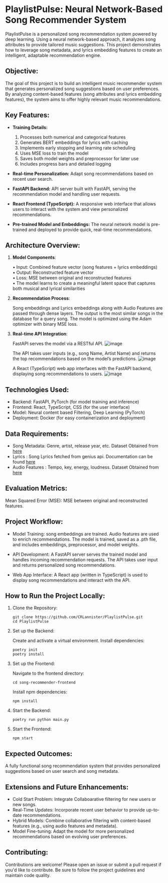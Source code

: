 # PlaylistPulse: Neural Network-Based Song Recommender System

PlaylistPulse is a personalized song recommendation system powered by deep learning. Using a neural network-based approach, it analyzes song attributes to provide tailored music suggestions. This project demonstrates how to leverage song metadata, and lyrics embedding features to create an intelligent, adaptable recommendation engine.  

## Objective:

The goal of this project is to build an intelligent music recommender system that generates personalized song suggestions based on user preferences. By analyzing content-based features (song attributes and lyrics embedding features), the system aims to offer highly relevant music recommendations.  

## Key Features:
  - **Training Details:**     
       1. Processes both numerical and categorical features  
       2. Generates BERT embeddings for lyrics with caching  
       3. Implements early stopping and learning rate scheduling  
       4. Uses MSE loss to train the model  
       5. Saves both model weights and preprocessor for later use  
       6. Includes progress bars and detailed logging
   
  - **Real-time Personalization:** Adapt song recommendations based on recent user search.
  - **FastAPI Backend:** API server built with FastAPI, serving the recommendation model and handling user requests.
  - **React Frontend (TypeScript):** A responsive web interface that allows users to interact with the system and view personalized recommendations.
  - **Pre-trained Model and Embeddings:** The neural network model is pre-trained and deployed to provide quick, real-time recommendations.

## Architecture Overview:
1. **Model Components**:  

     • Input: Combined feature vector (song features + lyrics embeddings)  
     • Output: Reconstructed feature vector  
     • Loss: MSE between original and reconstructed features  
     • The model learns to create a meaningful latent space that captures both musical and lyrical similarities  

2. **Recommendation Process**:

    Song embeddings and Lyrics embeddings along with Audio Features are passed through dense layers.
    The output is the most similar songs in the database for a query song.
    The model is optimized using the Adam optimizer with binary MSE loss.

3. **Real-time API Integration**:

    FastAPI serves the model via a RESTful API.
   ![image](https://github.com/user-attachments/assets/e58c10ba-e707-4e8f-959f-8761662793d6)

    The API takes user inputs (e.g., song Name, Artist Name) and returns the top recommendations based on the model’s predictions.
   ![image](https://github.com/user-attachments/assets/df6fb706-a4db-4ce2-b9cc-c5b285435ab7)

    A React (TypeScript) web app interfaces with the FastAPI backend, displaying song recommendations to users.
   ![image](https://github.com/user-attachments/assets/2ed6956c-ed3f-4092-8e52-093a4eac89a8)


## Technologies Used:

  - Backend: FastAPI, PyTorch (for model training and inference)
  - Frontend: React, TypeScript, CSS (for the user interface)
  - Model: Neural content based Filtering, Deep Learning (PyTorch)
  - Deployment: Docker (for easy containerization and deployment)

## Data Requirements:

  - Song Metadata: Genre, artist, release year, etc. Dataset Obtained from [here](https://data.mendeley.com/datasets/3t9vbwxgr5/2)
  - Lyrics : Song Lyrics fetched from genius api. Documentation can be found [here](https://docs.genius.com/)
  - Audio Features : Tempo, key, energy, loudness. Dataset Obtained from [here](https://data.mendeley.com/datasets/3t9vbwxgr5/2)

## Evaluation Metrics:

  Mean Squared Error (MSE): MSE between original and reconstructed features.

## Project Workflow:

  - Model Training:
      song embeddings are trained.
      Audio features are used to enrich recommendations.
      The model is trained, saved as a .pth file, and includes embeddings, preprocessor, and model weights.

  - API Development:
      A FastAPI server serves the trained model and handles incoming recommendation requests.
      The API takes user input and returns personalized song recommendations.

  - Web App Interface:
      A React app (written in TypeScript) is used to display song recommendations and interact with the API.

## How to Run the Project Locally:
1. Clone the Repository:
    ```
    git clone https://github.com/CRLannister/PlaylistPulse.git
    cd PlaylistPulse
    ```
2. Set up the Backend:

    Create and activate a virtual environment.
    Install dependencies:
    ```
    poetry init
    poetry install
    ```
3. Set up the Frontend:

    Navigate to the frontend directory:
    ```      
    cd song-recommender-frontend
    ```
    Install npm dependencies:
    ```
    npm install
    ```
4. Start the Backend:
    ```
    poetry run python main.py
    ```
5. Start the Frontend:
    ```
    npm start
    ```
## Expected Outcomes:

  A fully functional song recommendation system that provides personalized suggestions based on user search and song metadata.

## Extensions and Future Enhancements:

  - Cold Start Problem: Integrate Collaboarative filtering for new users or new songs.
  - Real-Time Updates: Incorporate recent user behavior to provide up-to-date recommendations.
  - Hybrid Models: Combine collaborative filtering with content-based features (e.g., using audio features and metadata).
  - Model Fine-tuning: Adapt the model for more personalized recommendations based on evolving user preferences.

## Contributing:  
  Contributions are welcome! Please open an issue or submit a pull request if you'd like to contribute. Be sure to follow the project guidelines and maintain code quality.
